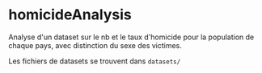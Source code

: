 # homicideAnalysis

Analyse d'un dataset sur le nb et le taux d'homicide pour la population de chaque pays, avec distinction du sexe des victimes.  

Les fichiers de datasets se trouvent dans `datasets/`